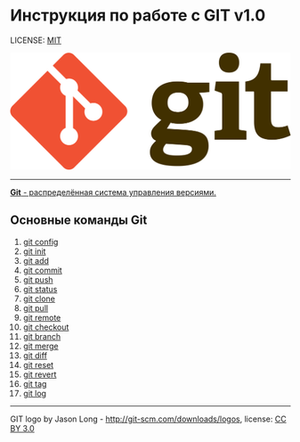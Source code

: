 # **Инструкция по работе с GIT** v1.0

LICENSE: [MIT](/license.md)

![git-logo](/Git-logo.svg.png)

---


[**Git** - распределённая система управления версиями.](/git.md)

## **Основные команды Git**

1. [git config](/config.md)
2. [git init](/init.md)
3. [git add](/add.md)
4. [git commit](/commit.md)
5. [git push](/push.md)
6. [git status](/status.md)
7. [git clone](/clone.md)
8. [git pull](/pull.md)
9. [git remote](/remote.md)
10. [git checkout](/checkout.md)
11. [git branch](/branch.md)
12. [git merge](/merge.md)
13. [git diff](/diff.md)
14. [git reset](/reset.md)
15. [git revert](/revert.md)
16. [git tag](/tag.md)
17. [git log](/log.md)


---
GIT logo by Jason Long - http://git-scm.com/downloads/logos, license: [CC BY 3.0](https://creativecommons.org/licenses/by/3.0/)


